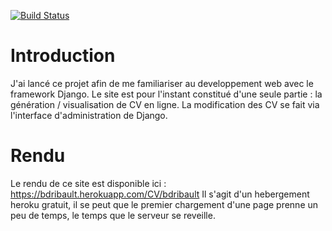 [![Build Status](https://travis-ci.org/bdribault/Perso.svg?branch=master)](https://travis-ci.org/bdribault/Perso)

# Introduction
J'ai lancé ce projet afin de me familiariser au developpement web avec le framework Django.
Le site est pour l'instant constitué d'une seule partie : la génération / visualisation de CV en ligne.
La modification des CV se fait via l'interface d'administration de Django.


# Rendu
Le rendu de ce site est disponible ici : https://bdribault.herokuapp.com/CV/bdribault
Il s'agit d'un hebergement heroku gratuit, il se peut que le premier chargement d'une page prenne un peu de temps, le temps que le serveur se reveille.
